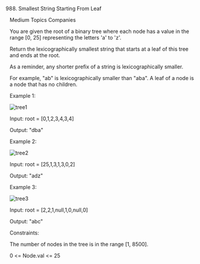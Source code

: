 988. Smallest String Starting From Leaf

Medium
Topics
Companies

You are given the root of a binary tree where each node has a value in the range [0, 25] representing the letters 'a' to 'z'.

Return the lexicographically smallest string that starts at a leaf of this tree and ends at the root.

As a reminder, any shorter prefix of a string is lexicographically smaller.

For example, "ab" is lexicographically smaller than "aba".
A leaf of a node is a node that has no children.

 
Example 1:

![tree1](https://github.com/AnkitPorwal04/LeetCode/assets/96345105/ec7566ca-f5b6-4ea5-bc07-23ac227d4746)

Input: root = [0,1,2,3,4,3,4]

Output: "dba"

Example 2:

![tree2](https://github.com/AnkitPorwal04/LeetCode/assets/96345105/bf8d6fb4-fb59-40c1-8062-68cee2c2a622)

Input: root = [25,1,3,1,3,0,2]

Output: "adz"

Example 3:

![tree3](https://github.com/AnkitPorwal04/LeetCode/assets/96345105/c03efc97-cc88-419e-aae2-4eab78ed9f22)

Input: root = [2,2,1,null,1,0,null,0]

Output: "abc"
 

Constraints:

The number of nodes in the tree is in the range [1, 8500].

0 <= Node.val <= 25
